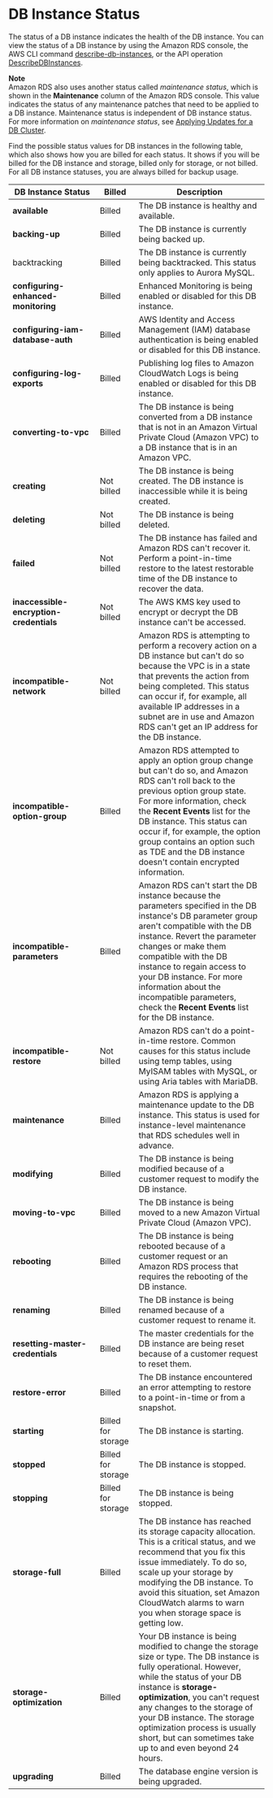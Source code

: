 # DB Instance Status<a name="Overview.DBInstance.Status"></a>

The status of a DB instance indicates the health of the DB instance\. You can view the status of a DB instance by using the Amazon RDS console, the AWS CLI command [describe\-db\-instances](https://docs.aws.amazon.com/cli/latest/reference/rds/describe-db-instances.html), or the API operation [DescribeDBInstances](https://docs.aws.amazon.com/AmazonRDS/latest/APIReference/API_DescribeDBInstances.html)\. 

**Note**  
Amazon RDS also uses another status called *maintenance status*, which is shown in the **Maintenance** column of the Amazon RDS console\. This value indicates the status of any maintenance patches that need to be applied to a DB instance\. Maintenance status is independent of DB instance status\. For more information on *maintenance status*, see [Applying Updates for a DB Cluster](USER_UpgradeDBInstance.Maintenance.md#USER_UpgradeDBInstance.OSUpgrades)\. 

Find the possible status values for DB instances in the following table, which also shows how you are billed for each status\. It shows if you will be billed for the DB instance and storage, billed only for storage, or not billed\. For all DB instance statuses, you are always billed for backup usage\.


| DB Instance Status | Billed  | Description | 
| --- | --- | --- | 
|  **available**  | Billed |  The DB instance is healthy and available\.  | 
|  **backing\-up**  | Billed |  The DB instance is currently being backed up\.  | 
| backtracking | Billed |  The DB instance is currently being backtracked\. This status only applies to Aurora MySQL\.  | 
|  **configuring\-enhanced\-monitoring**  | Billed |  Enhanced Monitoring is being enabled or disabled for this DB instance\.  | 
|  **configuring\-iam\-database\-auth**  | Billed |  AWS Identity and Access Management \(IAM\) database authentication is being enabled or disabled for this DB instance\.  | 
|  **configuring\-log\-exports**  | Billed |  Publishing log files to Amazon CloudWatch Logs is being enabled or disabled for this DB instance\.  | 
|  **converting\-to\-vpc**  | Billed |  The DB instance is being converted from a DB instance that is not in an Amazon Virtual Private Cloud \(Amazon VPC\) to a DB instance that is in an Amazon VPC\.  | 
|  **creating**  | Not billed |  The DB instance is being created\. The DB instance is inaccessible while it is being created\.   | 
|  **deleting**  | Not billed |  The DB instance is being deleted\.  | 
|  **failed**  | Not billed |  The DB instance has failed and Amazon RDS can't recover it\. Perform a point\-in\-time restore to the latest restorable time of the DB instance to recover the data\.   | 
|  **inaccessible\-encryption\-credentials**  | Not billed |  The AWS KMS key used to encrypt or decrypt the DB instance can't be accessed\.   | 
|  **incompatible\-network**  | Not billed |  Amazon RDS is attempting to perform a recovery action on a DB instance but can't do so because the VPC is in a state that prevents the action from being completed\. This status can occur if, for example, all available IP addresses in a subnet are in use and Amazon RDS can't get an IP address for the DB instance\.   | 
|  **incompatible\-option\-group**  | Billed |  Amazon RDS attempted to apply an option group change but can't do so, and Amazon RDS can't roll back to the previous option group state\. For more information, check the **Recent Events** list for the DB instance\. This status can occur if, for example, the option group contains an option such as TDE and the DB instance doesn't contain encrypted information\.   | 
|  **incompatible\-parameters**  | Billed |  Amazon RDS can't start the DB instance because the parameters specified in the DB instance's DB parameter group aren't compatible with the DB instance\. Revert the parameter changes or make them compatible with the DB instance to regain access to your DB instance\. For more information about the incompatible parameters, check the **Recent Events** list for the DB instance\.   | 
|  **incompatible\-restore**  | Not billed |  Amazon RDS can't do a point\-in\-time restore\. Common causes for this status include using temp tables, using MyISAM tables with MySQL, or using Aria tables with MariaDB\.   | 
|  **maintenance**  | Billed |  Amazon RDS is applying a maintenance update to the DB instance\. This status is used for instance\-level maintenance that RDS schedules well in advance\.   | 
|  **modifying**  | Billed |  The DB instance is being modified because of a customer request to modify the DB instance\.   | 
|  **moving\-to\-vpc**  | Billed |  The DB instance is being moved to a new Amazon Virtual Private Cloud \(Amazon VPC\)\.  | 
|  **rebooting**  | Billed |  The DB instance is being rebooted because of a customer request or an Amazon RDS process that requires the rebooting of the DB instance\.  | 
|  **renaming**  | Billed |  The DB instance is being renamed because of a customer request to rename it\.   | 
|  **resetting\-master\-credentials**  | Billed |  The master credentials for the DB instance are being reset because of a customer request to reset them\.  | 
|  **restore\-error**  | Billed |  The DB instance encountered an error attempting to restore to a point\-in\-time or from a snapshot\.  | 
|  **starting**  | Billed for storage |  The DB instance is starting\.  | 
|  **stopped**  | Billed for storage |  The DB instance is stopped\.  | 
|  **stopping**  | Billed for storage |  The DB instance is being stopped\.  | 
|  **storage\-full**  | Billed |  The DB instance has reached its storage capacity allocation\. This is a critical status, and we recommend that you fix this issue immediately\. To do so, scale up your storage by modifying the DB instance\. To avoid this situation, set Amazon CloudWatch alarms to warn you when storage space is getting low\.   | 
|  **storage\-optimization**  | Billed |  Your DB instance is being modified to change the storage size or type\. The DB instance is fully operational\. However, while the status of your DB instance is **storage\-optimization**, you can't request any changes to the storage of your DB instance\. The storage optimization process is usually short, but can sometimes take up to and even beyond 24 hours\.   | 
|  **upgrading**  | Billed |  The database engine version is being upgraded\.   | 